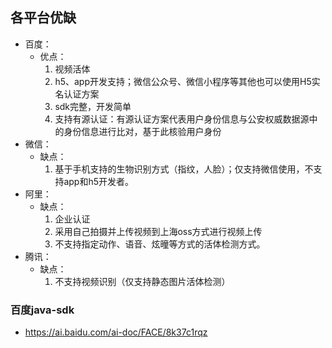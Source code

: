 ## 各平台优缺
* 百度： 
  * 优点：
    1. 视频活体
    2. h5、app开发支持；微信公众号、微信小程序等其他也可以使用H5实名认证方案
    3. sdk完整，开发简单
    4. 支持有源认证：有源认证方案代表用户身份信息与公安权威数据源中的身份信息进行比对，基于此核验用户身份
* 微信：
  * 缺点：
    1. 基于手机支持的生物识别方式（指纹，人脸）；仅支持微信使用，不支持app和h5开发者。
* 阿里：
  * 缺点：
    1. 企业认证
    2. 采用自己拍摄并上传视频到上海oss方式进行视频上传
    3. 不支持指定动作、语音、炫曈等方式的活体检测方式。
* 腾讯：
  * 缺点：
    1. 不支持视频识别（仅支持静态图片活体检测）

### 百度java-sdk
* https://ai.baidu.com/ai-doc/FACE/8k37c1rqz